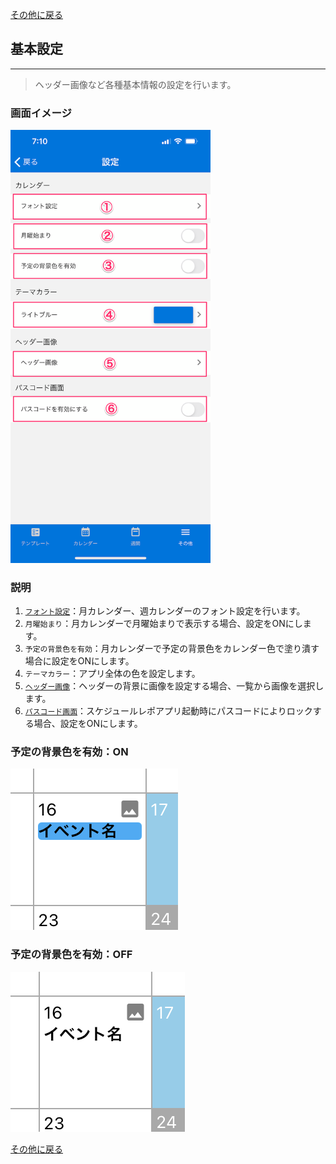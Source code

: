 [その他に戻る](../other.md)

## 基本設定
***

> ヘッダー画像など各種基本情報の設定を行います。

### 画面イメージ

<img src="../imgs/screens/base_setting_screen.png" width="320" />

### 説明
1. [`フォント設定`](font.md)：月カレンダー、週カレンダーのフォント設定を行います。
1. `月曜始まり`：月カレンダーで月曜始まりで表示する場合、設定をONにします。
1. `予定の背景色を有効`：月カレンダーで予定の背景色をカレンダー色で塗り潰す場合に設定をONにします。
1. `テーマカラー`：アプリ全体の色を設定します。
1. [`ヘッダー画像`](header_image.md)：ヘッダーの背景に画像を設定する場合、一覧から画像を選択します。
1. [`パスコード画面`](passcode.md)：スケジュールレポアプリ起動時にパスコードによりロックする場合、設定をONにします。

### 予定の背景色を有効：ON

![](../imgs/monthly_calendar_date1.png)

### 予定の背景色を有効：OFF

![](../imgs/monthly_calendar_date2.png)


[その他に戻る](../other.md)